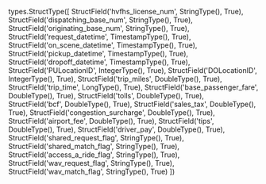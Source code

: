 types.StructType([
  StructField('hvfhs_license_num', StringType(), True),
  StructField('dispatching_base_num', StringType(), True),
  StructField('originating_base_num', StringType(), True),
  StructField('request_datetime', TimestampType(), True),
  StructField('on_scene_datetime', TimestampType(), True),
  StructField('pickup_datetime', TimestampType(), True),
  StructField('dropoff_datetime', TimestampType(), True),
  StructField('PULocationID', IntegerType(), True),
  StructField('DOLocationID', IntegerType(), True),
  StructField('trip_miles', DoubleType(), True),
  StructField('trip_time', LongType(), True),
  StructField('base_passenger_fare', DoubleType(), True),
  StructField('tolls', DoubleType(), True),
  StructField('bcf', DoubleType(), True),
  StructField('sales_tax', DoubleType(), True),
  StructField('congestion_surcharge', DoubleType(), True),
  StructField('airport_fee', DoubleType(), True),
  StructField('tips', DoubleType(), True),
  StructField('driver_pay', DoubleType(), True),
  StructField('shared_request_flag', StringType(), True),
  StructField('shared_match_flag', StringType(), True),
  StructField('access_a_ride_flag', StringType(), True),
  StructField('wav_request_flag', StringType(), True),
  StructField('wav_match_flag', StringType(), True)
])